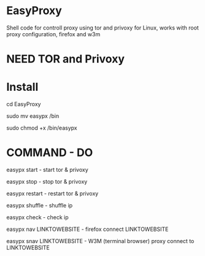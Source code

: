 # EasyProxy
Shell code for controll proxy using tor and privoxy for Linux, works with root proxy configuration, firefox and w3m

# NEED TOR and Privoxy

# Install

cd EasyProxy



sudo mv easypx /bin




sudo chmod +x /bin/easypx


# COMMAND  -  DO



easypx start - start tor & privoxy



easypx stop - stop tor & privoxy



easypx restart - restart tor & privoxy



easypx shuffle - shuffle ip



easypx check - check ip




easypx nav LINKTOWEBSITE - firefox connect LINKTOWEBSITE




easypx snav LINKTOWEBSITE - W3M (terminal browser) proxy connect to LINKTOWEBSITE









